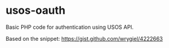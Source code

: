 # usos-oauth
Basic PHP code for authentication using USOS API.

Based on the snippet: https://gist.github.com/wrygiel/4222663
